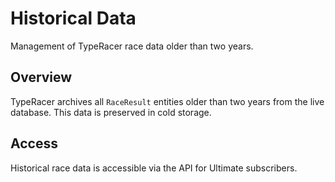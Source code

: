 # Historical Data

Management of TypeRacer race data older than two years.

## Overview

TypeRacer archives all `RaceResult` entities older than two years from the live database. This data is preserved in cold storage.

## Access

Historical race data is accessible via the API for Ultimate subscribers.